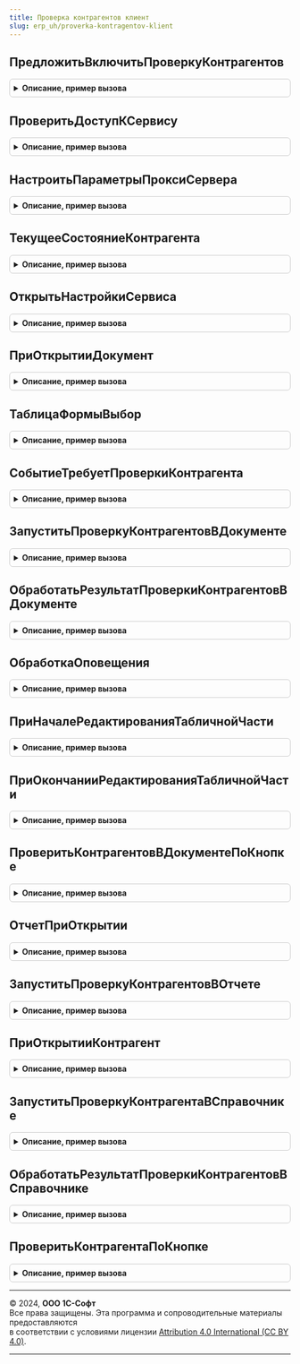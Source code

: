 ```yaml
---
title: Проверка контрагентов клиент
slug: erp_uh/proverka-kontragentov-klient
---
```



## ПредложитьВключитьПроверкуКонтрагентов
<details style="margin: 1em 0; padding: 0.5em; border: 1px solid #ccc; border-radius: 6px;">

<summary style="font-weight: bold; cursor: pointer;">Описание, пример вызова</summary>

```bsl

// Отображение формы с предложением включить проверку контрагентов.
//
// Параметры:
//  Форма	 - ФормаКлиентскогоПриложения - Форма объекта, в котором выполняется проверка контрагентов.
Процедура ПредложитьВключитьПроверкуКонтрагентов(Форма) Экспорт
```

Пример вызова
```bsl
ПроверкаКонтрагентовКлиент.ПредложитьВключитьПроверкуКонтрагентов(Форма) 
```
</details>

## ПроверитьДоступКСервису
<details style="margin: 1em 0; padding: 0.5em; border: 1px solid #ccc; border-radius: 6px;">

<summary style="font-weight: bold; cursor: pointer;">Описание, пример вызова</summary>

```bsl

// Проверка доступа к сервису.
Процедура ПроверитьДоступКСервису() Экспорт
```

Пример вызова
```bsl
ПроверкаКонтрагентовКлиент.ПроверитьДоступКСервису() 
```
</details>

## НастроитьПараметрыПроксиСервера
<details style="margin: 1em 0; padding: 0.5em; border: 1px solid #ccc; border-radius: 6px;">

<summary style="font-weight: bold; cursor: pointer;">Описание, пример вызова</summary>

```bsl

// Настройка параметров прокси сервера.
Процедура НастроитьПараметрыПроксиСервера() Экспорт
```

Пример вызова
```bsl
ПроверкаКонтрагентовКлиент.НастроитьПараметрыПроксиСервера() 
```
</details>

## ТекущееСостояниеКонтрагента
<details style="margin: 1em 0; padding: 0.5em; border: 1px solid #ccc; border-radius: 6px;">

<summary style="font-weight: bold; cursor: pointer;">Описание, пример вызова</summary>

```bsl

// Вспомогательный API. Получает состояние контрагента из регистра сведений или из временного хранилища, если
//           передан адрес.
//
// Параметры:
//  КонтрагентСсылка - ОпределяемыйТип.КонтрагентБИП - Проверяемый контрагент.
//  ИНН				 - Строка - ИНН контрагента.
//  КПП				 - Строка - КПП контрагента.
//  АдресХранилища	 - Строка - Адрес временного хранилища, в котором может содержаться
//		результат проверки контрагента.
// Возвращаемое значение:
//  ПеречислениеСсылка.СостоянияСуществованияКонтрагента - Состояние контрагента.
//
Функция ТекущееСостояниеКонтрагента(КонтрагентСсылка, ИНН, КПП, АдресХранилища = Неопределено) Экспорт
```

Пример вызова
```bsl
Результат = ПроверкаКонтрагентовКлиент.ТекущееСостояниеКонтрагента(КонтрагентСсылка, ИНН, КПП, АдресХранилища);
```
</details>

## ОткрытьНастройкиСервиса
<details style="margin: 1em 0; padding: 0.5em; border: 1px solid #ccc; border-radius: 6px;">

<summary style="font-weight: bold; cursor: pointer;">Описание, пример вызова</summary>

```bsl

// Открыть настройки сервиса.
Процедура ОткрытьНастройкиСервиса() Экспорт
```

Пример вызова
```bsl
ПроверкаКонтрагентовКлиент.ОткрытьНастройкиСервиса() 
```
</details>

## ПриОткрытииДокумент
<details style="margin: 1em 0; padding: 0.5em; border: 1px solid #ccc; border-radius: 6px;">

<summary style="font-weight: bold; cursor: pointer;">Описание, пример вызова</summary>

```bsl

// Подключение обработчиков результата проверки контрагентов из формы документа.
//
// Параметры:
//  Форма						 - ФормаКлиентскогоПриложения - Форма документа, в котором выполняется проверка контрагентов.
Процедура ПриОткрытииДокумент(Форма) Экспорт
```

Пример вызова
```bsl
ПроверкаКонтрагентовКлиент.ПриОткрытииДокумент(Форма) 
```
</details>

## ТаблицаФормыВыбор
<details style="margin: 1em 0; padding: 0.5em; border: 1px solid #ccc; border-radius: 6px;">

<summary style="font-weight: bold; cursor: pointer;">Описание, пример вызова</summary>

```bsl

// Отображение предупреждения о причине выделения контрагента в строке таблице как некорректного.
//
// Параметры:
//  Форма	 - ФормаКлиентскогоПриложения - Форма документа, в котором выполняется проверка контрагентов.
//  Элемент	 - ТаблицаФормы - Таблица, в которой выполнили двойное нажатие на значке с информацией о наличии
//                            некорректного контрагента.
//  Поле	 - ПолеФормы - Колонка, в которой выполнили двойное нажатие на значке с информацией о наличии некорректного
//                      контрагента.
Процедура ТаблицаФормыВыбор(Форма, Элемент, Поле) Экспорт
```

Пример вызова
```bsl
ПроверкаКонтрагентовКлиент.ТаблицаФормыВыбор(Форма, Элемент, Поле) 
```
</details>

## СобытиеТребуетПроверкиКонтрагента
<details style="margin: 1em 0; padding: 0.5em; border: 1px solid #ccc; border-radius: 6px;">

<summary style="font-weight: bold; cursor: pointer;">Описание, пример вызова</summary>

```bsl

// Определяет, требует ли событие, вызванное оповещением, запуска проверки контрагентов.
//
// Параметры:
//  Форма						 - ФормаКлиентскогоПриложения - Форма документа, в котором выполняется проверка контрагентов.
//  ИмяСобытия					 - Строка - Имя события обработки оповещения.
//  Параметр					 - Произвольный - Параметр обработки оповещения.
//  Источник					 - Произвольный - Источник обработки оповещения.
// Возвращаемое значение:
//  Булево - требует ли событие, вызванное оповещением, запуска проверки контрагентов.
Функция СобытиеТребуетПроверкиКонтрагента(Форма, ИмяСобытия, Параметр, Источник) Экспорт
```

Пример вызова
```bsl
Результат = ПроверкаКонтрагентовКлиент.СобытиеТребуетПроверкиКонтрагента(Форма, ИмяСобытия, Параметр, Источник) 
```
</details>

## ЗапуститьПроверкуКонтрагентовВДокументе
<details style="margin: 1em 0; padding: 0.5em; border: 1px solid #ccc; border-radius: 6px;">

<summary style="font-weight: bold; cursor: pointer;">Описание, пример вызова</summary>

```bsl

// Запуск проверки контрагентов в документе после возникновения определенного события.
//
// Параметры:
//  Форма						 - ФормаКлиентскогоПриложения - Форма документа, в котором выполняется проверка контрагентов.
//  ДополнительныеПараметры		 - Дата - Дата документа, в случае если произошло изменение даты.
//								 - ТаблицаФормы - Если изменения произошли в табличной части.
//								 - ПолеФормы - Если изменился контрагент в определенном поле произошли в табличной части.
Процедура ЗапуститьПроверкуКонтрагентовВДокументе(Форма, ДополнительныеПараметры = Неопределено) Экспорт
```

Пример вызова
```bsl
ПроверкаКонтрагентовКлиент.ЗапуститьПроверкуКонтрагентовВДокументе(Форма, ДополнительныеПараметры);
```
</details>

## ОбработатьРезультатПроверкиКонтрагентовВДокументе
<details style="margin: 1em 0; padding: 0.5em; border: 1px solid #ccc; border-radius: 6px;">

<summary style="font-weight: bold; cursor: pointer;">Описание, пример вызова</summary>

```bsl

// Обработка результата работы фонового задания по проверке контрагентов.
//
// Параметры:
//  Форма						 - ФормаКлиентскогоПриложения - Форма документа, в котором выполняется проверка контрагентов.
Процедура ОбработатьРезультатПроверкиКонтрагентовВДокументе(Форма) Экспорт
```

Пример вызова
```bsl
ПроверкаКонтрагентовКлиент.ОбработатьРезультатПроверкиКонтрагентовВДокументе(Форма) 
```
</details>

## ОбработкаОповещения
<details style="margin: 1em 0; padding: 0.5em; border: 1px solid #ccc; border-radius: 6px;">

<summary style="font-weight: bold; cursor: pointer;">Описание, пример вызова</summary>

```bsl

// Запускает проверку контрагента из документа, если было определено, что возникло событие,
//	требующее обновления результата проверки контрагентов.
//
// Параметры:
//  Форма						 - ФормаКлиентскогоПриложения - Форма документа, в котором выполняется проверка контрагентов.
//  ИмяСобытия					 - Строка - Имя события обработки оповещения.
//  Параметр					 - Произвольный - Параметр обработки оповещения.
//  Источник					 - Произвольный - Источник обработки оповещения.
Процедура ОбработкаОповещения(Форма, ИмяСобытия, Параметр, Источник) Экспорт
```

Пример вызова
```bsl
ПроверкаКонтрагентовКлиент.ОбработкаОповещения(Форма, ИмяСобытия, Параметр, Источник) 
```
</details>

## ПриНачалеРедактированияТабличнойЧасти
<details style="margin: 1em 0; padding: 0.5em; border: 1px solid #ccc; border-radius: 6px;">

<summary style="font-weight: bold; cursor: pointer;">Описание, пример вызова</summary>

```bsl

// Взводит флаг, что редактируется табличная часть.
//		Если взведен флаг, то результат проверки контрагента не будет отображен до тех пор,
//		пока не завершится редактирование табличной части.
//
// Параметры:
//  Форма - ФормаКлиентскогоПриложения - Форма документа, в котором выполняется проверка контрагентов.
//
Процедура ПриНачалеРедактированияТабличнойЧасти(Форма) Экспорт
```

Пример вызова
```bsl
ПроверкаКонтрагентовКлиент.ПриНачалеРедактированияТабличнойЧасти(Форма) 
```
</details>

## ПриОкончанииРедактированияТабличнойЧасти
<details style="margin: 1em 0; padding: 0.5em; border: 1px solid #ccc; border-radius: 6px;">

<summary style="font-weight: bold; cursor: pointer;">Описание, пример вызова</summary>

```bsl

// Сбрасывает флаг, что редактируется табличная часть.
//		Если взведен флаг, то результат проверки контрагента не будет отображен до тех пор,
//		пока не завершится редактирование табличной части.
//
// Параметры:
//  Форма - ФормаКлиентскогоПриложения - Форма документа, в котором выполняется проверка контрагентов.
//
Процедура ПриОкончанииРедактированияТабличнойЧасти(Форма) Экспорт
```

Пример вызова
```bsl
ПроверкаКонтрагентовКлиент.ПриОкончанииРедактированияТабличнойЧасти(Форма) 
```
</details>

## ПроверитьКонтрагентовВДокументеПоКнопке
<details style="margin: 1em 0; padding: 0.5em; border: 1px solid #ccc; border-radius: 6px;">

<summary style="font-weight: bold; cursor: pointer;">Описание, пример вызова</summary>

```bsl

// Проверка контрагентов по кнопке в открытом документе.
//
// Параметры:
//  Форма	 - ФормаКлиентскогоПриложения - Форма документа, в котором выполняется проверка контрагентов.
//
Процедура ПроверитьКонтрагентовВДокументеПоКнопке(Форма) Экспорт
```

Пример вызова
```bsl
ПроверкаКонтрагентовКлиент.ПроверитьКонтрагентовВДокументеПоКнопке(Форма) 
```
</details>

## ОтчетПриОткрытии
<details style="margin: 1em 0; padding: 0.5em; border: 1px solid #ccc; border-radius: 6px;">

<summary style="font-weight: bold; cursor: pointer;">Описание, пример вызова</summary>

```bsl

// Подключение обработчика ожидания для отображения предложения на использование проверки.
//
// Параметры:
//  Форма	 - ФормаКлиентскогоПриложения - Форма отчета, в котором выполняется проверка контрагентов.
Процедура ОтчетПриОткрытии(Форма) Экспорт
```

Пример вызова
```bsl
ПроверкаКонтрагентовКлиент.ОтчетПриОткрытии(Форма) 
```
</details>

## ЗапуститьПроверкуКонтрагентовВОтчете
<details style="margin: 1em 0; padding: 0.5em; border: 1px solid #ccc; border-radius: 6px;">

<summary style="font-weight: bold; cursor: pointer;">Описание, пример вызова</summary>

```bsl

// Запуск проверки контрагентов в отчете после первичного формирования отчета.
//
// Параметры:
//  Форма						 - ФормаКлиентскогоПриложения - Форма отчета, в котором выполняется проверка контрагентов.
Процедура ЗапуститьПроверкуКонтрагентовВОтчете(Форма) Экспорт
```

Пример вызова
```bsl
ПроверкаКонтрагентовКлиент.ЗапуститьПроверкуКонтрагентовВОтчете(Форма) 
```
</details>

## ПриОткрытииКонтрагент
<details style="margin: 1em 0; padding: 0.5em; border: 1px solid #ccc; border-radius: 6px;">

<summary style="font-weight: bold; cursor: pointer;">Описание, пример вызова</summary>

```bsl

// Подключение обработчиков результата проверки контрагента из карточки контрагента.
//
// Параметры:
//  Форма	 - ФормаКлиентскогоПриложения - Карточка контрагента.
Процедура ПриОткрытииКонтрагент(Форма) Экспорт
```

Пример вызова
```bsl
ПроверкаКонтрагентовКлиент.ПриОткрытииКонтрагент(Форма) 
```
</details>

## ЗапуститьПроверкуКонтрагентаВСправочнике
<details style="margin: 1em 0; padding: 0.5em; border: 1px solid #ccc; border-radius: 6px;">

<summary style="font-weight: bold; cursor: pointer;">Описание, пример вызова</summary>

```bsl

// Запуск проверки из карточки контрагента.
//
// Параметры:
//  Форма - ФормаКлиентскогоПриложения - Карточка контрагента.
//
Процедура ЗапуститьПроверкуКонтрагентаВСправочнике(Форма) Экспорт
```

Пример вызова
```bsl
ПроверкаКонтрагентовКлиент.ЗапуститьПроверкуКонтрагентаВСправочнике(Форма) 
```
</details>

## ОбработатьРезультатПроверкиКонтрагентовВСправочнике
<details style="margin: 1em 0; padding: 0.5em; border: 1px solid #ccc; border-radius: 6px;">

<summary style="font-weight: bold; cursor: pointer;">Описание, пример вызова</summary>

```bsl

// Обработка результата фонового задания по проверке контрагента из карточки контрагента.
//
// Параметры:
//  Форма	 - ФормаКлиентскогоПриложения - Карточка контрагента.
Процедура ОбработатьРезультатПроверкиКонтрагентовВСправочнике(Форма) Экспорт
```

Пример вызова
```bsl
ПроверкаКонтрагентовКлиент.ОбработатьРезультатПроверкиКонтрагентовВСправочнике(Форма) 
```
</details>

## ПроверитьКонтрагентаПоКнопке
<details style="margin: 1em 0; padding: 0.5em; border: 1px solid #ccc; border-radius: 6px;">

<summary style="font-weight: bold; cursor: pointer;">Описание, пример вызова</summary>

```bsl

// Проверка контрагента по кнопке в карточке контрагента.
//
// Параметры:
//  Форма	 - ФормаКлиентскогоПриложения - Карточка контрагента.
//
Процедура ПроверитьКонтрагентаПоКнопке(Форма) Экспорт
```

Пример вызова
```bsl
ПроверкаКонтрагентовКлиент.ПроверитьКонтрагентаПоКнопке(Форма) 
```
</details>

---

© 2024, **ООО 1С-Софт**  
Все права защищены. Эта программа и сопроводительные материалы предоставляются  
в соответствии с условиями лицензии [Attribution 4.0 International (CC BY 4.0)](https://creativecommons.org/licenses/by/4.0/legalcode).

---
